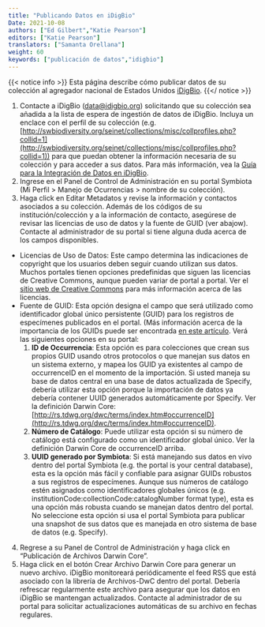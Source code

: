 ```yaml
---
title: "Publicando Datos en iDigBio"
Date: 2021-10-08
authors: ["Ed Gilbert","Katie Pearson"]
editors: ["Katie Pearson"]
translators: ["Samanta Orellana"]
weight: 60
keywords: ["publicación de datos","idigbio"]
---
```


{{< notice info >}}
  Esta página describe cómo publicar datos de su colección al agregador nacional de Estados Unidos [iDigBio](https://www.idigbio.org/).
{{</ notice >}}

1. Contacte a iDigBio ([data@idigbio.org](mailto:data@idigbio.org)) solicitando que su colección sea añadida a la lista de espera de ingestión de datos de iDigBio. Incluya un enclace con el perfil de su colección (e.g. [http://swbiodiversity.org/seinet/collections/misc/collprofiles.php?collid=1](http://swbiodiversity.org/seinet/collections/misc/collprofiles.php?collid=1)) para que puedan obtener la información necesaria de su colección y para acceder a sus datos.  Para más información, vea la [Guía para la Integración de Datos en iDigBio](https://www.idigbio.org/wiki/index.php/Data_Ingestion_Guidance).
2. Ingrese en el Panel de Control de Administración en su portal Symbiota (Mi Perfil > Manejo de Ocurrencias > nombre de su colección).
3. Haga click en Editar Metadatos y revise la información y contactos asociados a su colección. Además de los códigos de su institución/colección y a la información de contacto, asegúrese de revisar las licencias de uso de datos y la fuente de GUID (ver abajow). Contacte al administrador de su portal si tiene alguna duda acerca de los campos disponibles.
  * Licencias de Uso de Datos: Este campo determina las indicaciones de copyright que los usuarios deben seguir cuando utilizan sus datos. Muchos portales tienen opciones predefinidas que siguen las licencias de Creative Commons, aunque pueden variar de portal a portal. Ver el [sitio web de Creative Commons](https://creativecommons.org/) para más información acerca de las licencias.
  * Fuente de GUID: Esta opción designa el campo que será utilizado como identificador global único persistente (GUID) para los registros de especímenes publicados en el portal. (Más información acerca de la importancia de los GUIDs puede ser encontrada [en este artículo](https://www.ncbi.nlm.nih.gov/pmc/articles/PMC5851565/). Verá las siguientes opciones en su portal:
    1. **ID de Occurrencia**: Esta opción es para colecciones que crean sus propios GUID usando otros protocolos o que manejan sus datos en un sistema externo, y mapea los GUID ya existentes al campo de occurrenceID en el momento de la importación. Si usted maneja su base de datos central en una base de datos actualizada de Specify, debería utilizar esta opción porque la importación de datos ya debería contener UUID generados automáticamente por Specify. Ver la definición Darwin Core: [http://rs.tdwg.org/dwc/terms/index.htm#occurrenceID](http://rs.tdwg.org/dwc/terms/index.htm#occurrenceID).
    2. **Número de Catálogo**: Puede utilizar esta opción si su número de catálogo está configurado como un identificador global único. Ver la definición Darwin Core de occurrenceID arriba.
    3. **UUID generado por Symbiota**: Si está manejando sus datos en vivo dentro del portal Symbiota (e.g. the portal is your central database), esta es la opción más fácil y confiable para asignar GUIDs robustos a sus registros de especímenes. Aunque sus números de catálogo estén asignados como identificadores globales únicos (e.g. institutionCode:collectionCode:catalogNumber format type), esta es una opción más robusta cuando se manejan datos dentro del portal. No seleccione esta opción si usa el portal Symbiota para publicar una snapshot de sus datos que es manejada en otro sistema de base de datos (e.g. Specify).
4. Regrese a su Panel de Control de Administración y haga click en “Publicación de Archivos Darwin Core”.
5. Haga click en el botón Crear Archivo Darwin Core para generar un nuevo archivo. iDigBio monitoreará periódicamente el feed RSS que está asociado con la librería de Archivos-DwC dentro del portal. Debería refrescar regularmente este archivo para asegurar que los datos en iDigBio se mantengan actualizados. Contacte al administrador de su portal para solicitar actualizaciones automáticas de su archivo en fechas regulares. 
